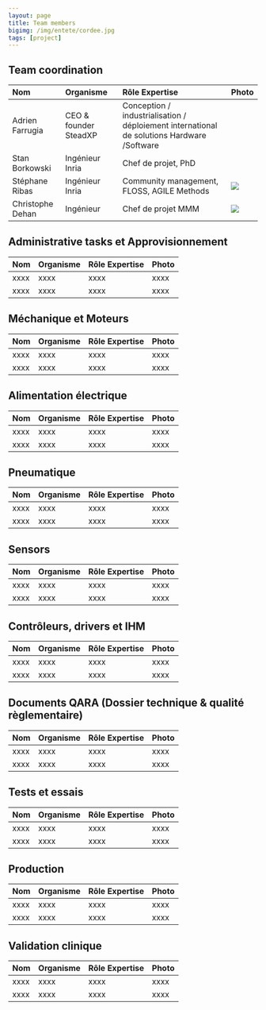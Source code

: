 ```yaml
---
layout: page
title: Team members
bigimg: /img/entete/cordee.jpg
tags: [project]
---
```


## Team coordination

| Nom | Organisme | Rôle  Expertise | Photo |
| :------ |:--- | :--- |:--- |
| Adrien Farrugia | CEO & founder SteadXP | Conception / industrialisation / déploiement international de solutions Hardware /Software | |
| Stan Borkowski | Ingénieur Inria | Chef de projet, PhD |   |
| Stéphane Ribas | Ingénieur Inria | Community management, FLOSS, AGILE Methods | ![](https://rstephane.github.io/jekyll_website/img/imgteam/logo_recovid_100x100.png) |
| Christophe Dehan | Ingénieur | Chef de projet MMM | ![](https://rstephane.github.io/jekyll_website/img/imgteam/logo_recovid_100x100.png) |

## Administrative tasks et Approvisionnement

| Nom | Organisme | Rôle  Expertise | Photo |
| :------ |:--- | :--- |:--- |
| xxxx  | xxxx  | xxxx  | xxxx  |
| xxxx  | xxxx  | xxxx  | xxxx  |

## Méchanique et Moteurs

| Nom | Organisme | Rôle  Expertise | Photo |
| :------ |:--- | :--- |:--- |
| xxxx  | xxxx  | xxxx  | xxxx  |
| xxxx  | xxxx  | xxxx  | xxxx  |

## Alimentation électrique

| Nom | Organisme | Rôle  Expertise | Photo |
| :------ |:--- | :--- |:--- |
| xxxx  | xxxx  | xxxx  | xxxx  |
| xxxx  | xxxx  | xxxx  | xxxx  |

## Pneumatique

| Nom | Organisme | Rôle  Expertise | Photo |
| :------ |:--- | :--- |:--- |
| xxxx  | xxxx  | xxxx  | xxxx  |
| xxxx  | xxxx  | xxxx  | xxxx  |

## Sensors

| Nom | Organisme | Rôle  Expertise | Photo |
| :------ |:--- | :--- |:--- |
| xxxx  | xxxx  | xxxx  | xxxx  |
| xxxx  | xxxx  | xxxx  | xxxx  |

## Contrôleurs, drivers et IHM

| Nom | Organisme | Rôle  Expertise | Photo |
| :------ |:--- | :--- |:--- |
| xxxx  | xxxx  | xxxx  | xxxx  |
| xxxx  | xxxx  | xxxx  | xxxx  |

## Documents QARA (Dossier technique & qualité règlementaire)

| Nom | Organisme | Rôle  Expertise | Photo |
| :------ |:--- | :--- |:--- |
| xxxx  | xxxx  | xxxx  | xxxx  |
| xxxx  | xxxx  | xxxx  | xxxx  |

## Tests et essais

| Nom | Organisme | Rôle  Expertise | Photo |
| :------ |:--- | :--- |:--- |
| xxxx  | xxxx  | xxxx  | xxxx  |
| xxxx  | xxxx  | xxxx  | xxxx  |

## Production

| Nom | Organisme | Rôle  Expertise | Photo |
| :------ |:--- | :--- |:--- |
| xxxx  | xxxx  | xxxx  | xxxx  |
| xxxx  | xxxx  | xxxx  | xxxx  |

## Validation clinique

| Nom | Organisme | Rôle  Expertise | Photo |
| :------ |:--- | :--- |:--- |
| xxxx  | xxxx  | xxxx  | xxxx  |
| xxxx  | xxxx  | xxxx  | xxxx  |
